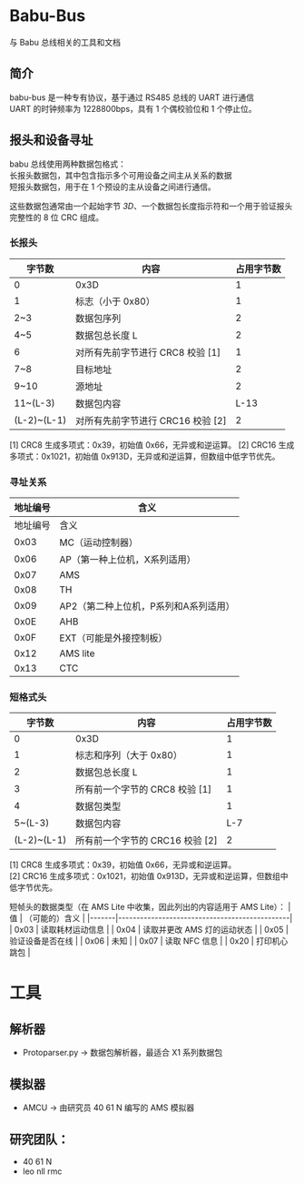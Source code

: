 # Babu-Bus
与 Babu 总线相关的工具和文档

## 简介
babu-bus 是一种专有协议，基于通过 RS485 总线的 UART 进行通信<br>
UART 的时钟频率为 1228800bps，具有 1 个偶校验位和 1 个停止位。

## 报头和设备寻址
babu 总线使用两种数据包格式：<br>
长报头数据包，其中包含指示多个可用设备之间主从关系的数据<br>
短报头数据包，用于在 1 个预设的主从设备之间进行通信。

这些数据包通常由一个起始字节 _3D_、一个数据包长度指示符和一个用于验证报头完整性的 8 位 CRC 组成。<br>

### 长报头

| 字节数 | 内容 | 占用字节数 |
|-------------|----------------------------------|----------------|
| 0 | 0x3D | 1 |
| 1 | 标志（小于 0x80）| 1 |
| 2~3 | 数据包序列 | 2 |
| 4~5 | 数据包总长度 L | 2 |
| 6 | 对所有先前字节进行 CRC8 校验 [1] | 1 |
| 7~8 | 目标地址 | 2 |
| 9~10 | 源地址 | 2 |
| 11~(L-3) | 数据包内容 | L-13 |
| (L-2)~(L-1) | 对所有先前字节进行 CRC16 校验 [2] | 2 |

[1] CRC8 生成多项式：0x39，初始值 0x66，无异或和逆运算。
[2] CRC16 生成多项式：0x1021，初始值 0x913D，无异或和逆运算，但数组中低字节优先。

### 寻址关系

|地址编号 | 含义 |
|----------------|------------------------------------------------------------------------------|
| 地址编号 | 含义 |
| 0x03 | MC（运动控制器）|
| 0x06 | AP（第一种上位机，X系列适用）|
| 0x07 | AMS |
| 0x08 | TH |
| 0x09 | AP2（第二种上位机，P系列和A系列适用）|
| 0x0E | AHB |
| 0x0F | EXT（可能是外接控制板）|
| 0x12 | AMS lite |
| 0x13 | CTC |

### 短格式头

| 字节数 | 内容 | 占用字节数 |
|-------------|--------------------------------------|----------------|
| 0 | 0x3D | 1 |
| 1 |标志和序列（大于 0x80）| 1 |
| 2 | 数据包总长度 L | 1 |
| 3 | 所有前一个字节的 CRC8 校验 [1] | 1 |
| 4 | 数据包类型 | 1 |
| 5~(L-3) | 数据包内容 | L-7 |
| (L-2)~(L-1) | 所有前一个字节的 CRC16 校验 [2] | 2 |

[1] CRC8 生成多项式：0x39，初始值 0x66，无异或和逆运算。<br>
[2] CRC16 生成多项式：0x1021，初始值 0x913D，无异或和逆运算，但数组中低字节优先。<br>

短帧头的数据类型（在 AMS Lite 中收集，因此列出的内容适用于 AMS Lite）：
| 值 | （可能的）含义 |
|-------|-----------------------------------------------|
| 0x03 | 读取耗材运动信息 |
| 0x04 | 读取并更改 AMS 灯的运动状态 |
| 0x05 | 验证设备是否在线 |
| 0x06 | 未知 |
| 0x07 | 读取 NFC 信息 |
| 0x20 | 打印机心跳包 |

# 工具
## 解析器
- Protoparser.py -> 数据包解析器，最适合 X1 系列数据包
## 模拟器
- AMCU -> 由研究员 40 61 N 编写的 AMS 模拟器

## 研究团队：
- 40 61 N
- leo nll rmc
